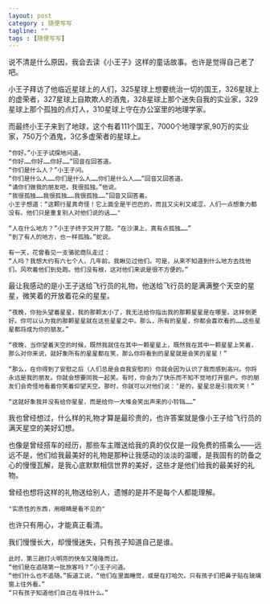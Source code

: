 ```yaml
---
layout: post
category : 随便写写
tagline: ""
tags : [随便写写]
---
```



说不清是什么原因，我会去读《小王子》这样的童话故事。也许是觉得自己老了吧。

小王子拜访了他临近星球上的人们，325星球上想要统治一切的国王，326星球上的虚荣者，327星球上自欺欺人的酒鬼，328星球上那个迷失自我的实业家，329星球上那个孤独的点灯人，310星球上守在办公室里的地理学家。

而最终小王子来到了地球，这个有着111个国王，7000个地理学家,90万的实业家，750万个酒鬼，3亿多虚荣者的星球上。

    “你好。”小王子试探地问道。
    “你好……你好……你好……”回音在回答道。
    “你们是什么人？”小王子问。
    “你们是什么人……你们是什么人……你们是什么人……”回音又回答道。
    “请你们做我的朋友吧，我很孤独。”他说。
    “我很孤独……我很孤独……我很孤独……”回音又回答着。
    小王子想道：“这颗行星真奇怪！它上面全是干巴巴的，而且又尖利又咸涩，人们一点想象力都没有。他们只是重复别人对他们说的话……"

    “人在什么地方？”小王子终于又开了腔。“在沙漠上，真有点孤独……”
    “到了有人的地方，也一样孤独。”蛇说。

    有一天，花曾看见一支骆驼商队走过：
    “人吗？我想大约有六七个人，几年前，我瞅见过他们。可是，从来不知道到什么地方去找他们。风吹着他们到处跑。他们没有根，这对他们来说是很不方便的。”


最让我感动的是小王子送给飞行员的礼物，他送给飞行员的是满满整个天空的星星，微笑着的开放着花朵的星星。

    “夜晚，你抬头望着星星，我的那颗太小了，我无法给你指出我的那颗星星是在哪里。这样倒更好。你可以认为我的那颗星星就在这些星星之中。那么，所有的星星，你都会喜欢看的……这些星星都将成为你的朋友。”

    “夜晚，当你望着天空的时候，既然我就住在其中一颗星星上，既然我在其中一颗星星上笑着，那么对你来说，就好象所有的星星都在笑，那么你将看到的星星就是会笑的星星！”

    “那么，在你得到了安慰之后（人们总是会自我安慰的）你就会因为认识了我而感到高兴。你将永远是我的朋友。你就会想要同我一起笑。有时，你会为了快乐而不知不觉地打开窗户。你的朋友们会奇怪地看着你笑着仰望天空。那时，你就可以对他们说：‘是的，星星总是引我欢笑！”

    “这就好象我并没有给你星星，而是给你一大堆会笑出声来的小铃铛……”

我也曾经想过，什么样的礼物才算是最珍贵的，也许答案就是像小王子给飞行员的满天星空的美好幻想。

也像是曾经搭车的经历，那些车主赠送给我的真的仅仅是一段免费的搭乘么——远远不是，他们给我最美好的礼物是那种让我感动的淡淡的温暖，是我固有的防备之心的慢慢瓦解，是我心底默默相信世界的美好，这些才是他们给我的最美好的礼物。

曾经也想将这样的礼物送给别人，遗憾的是并不是每个人都能理解。

    "实质性的东西，用眼睛是看不见的"
    
也许只有用心，才能真正看清。


我们慢慢长大，却慢慢迷失，只有孩子知道自己是谁。

    此时，第三趟灯火明亮的快车又隆隆而过。
    “他们是在追随第一批旅客吗？”小王子问道。
    “他们什么也不追随。”扳道工说，“他们在里面睡觉，或是在打哈欠。只有孩子们把鼻子贴在玻璃窗上往外看。”
    “只有孩子知道他们自己在寻找什么。” 

